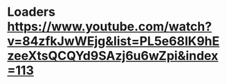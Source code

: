 # Loaders https://www.youtube.com/watch?v=84zfkJwWEjg&list=PL5e68lK9hEzeeXtsQCQYd9SAzj6u6wZpi&index=113